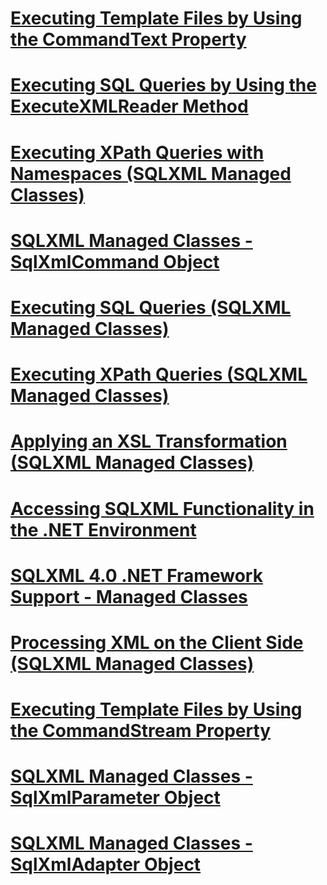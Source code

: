 # [Executing Template Files by Using the CommandText Property](executing-template-files-by-using-the-commandtext-property.md)
# [Executing SQL Queries by Using the ExecuteXMLReader Method](executing-sql-queries-by-using-the-executexmlreader-method.md)
# [Executing XPath Queries with Namespaces (SQLXML Managed Classes)](executing-xpath-queries-with-namespaces-sqlxml-managed-classes.md)
# [SQLXML Managed Classes - SqlXmlCommand Object](sqlxml-managed-classes-sqlxmlcommand-object.md)
# [Executing SQL Queries (SQLXML Managed Classes)](executing-sql-queries-sqlxml-managed-classes.md)
# [Executing XPath Queries (SQLXML Managed Classes)](executing-xpath-queries-sqlxml-managed-classes.md)
# [Applying an XSL Transformation (SQLXML Managed Classes)](applying-an-xsl-transformation-sqlxml-managed-classes.md)
# [Accessing SQLXML Functionality in the .NET Environment](accessing-sqlxml-functionality-in-the-net-environment.md)
# [SQLXML 4.0 .NET Framework Support - Managed Classes](sqlxml-4-0-net-framework-support-managed-classes.md)
# [Processing XML on the Client Side (SQLXML Managed Classes)](processing-xml-on-the-client-side-sqlxml-managed-classes.md)
# [Executing Template Files by Using the CommandStream Property](executing-template-files-by-using-the-commandstream-property.md)
# [SQLXML Managed Classes - SqlXmlParameter Object](sqlxml-managed-classes-sqlxmlparameter-object.md)
# [SQLXML Managed Classes - SqlXmlAdapter Object](sqlxml-managed-classes-sqlxmladapter-object.md)
